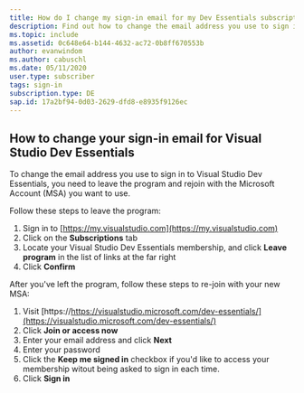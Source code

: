 ```yaml
---
title: How do I change my sign-in email for my Dev Essentials subscription?
description: Find out how to change the email address you use to sign in to your Visual Studio Dev Essentials membership
ms.topic: include
ms.assetid: 0c648e64-b144-4632-ac72-0b8ff670553b
author: evanwindom
ms.author: cabuschl
ms.date: 05/11/2020
user.type: subscriber
tags: sign-in
subscription.type: DE
sap.id: 17a2bf94-0d03-2629-dfd8-e8935f9126ec
---
```


## How to change your sign-in email for Visual Studio Dev Essentials

To change the email address you use to sign in to Visual Studio Dev Essentials, you need to leave the program and rejoin with the Microsoft Account (MSA) you want to use. 

Follow these steps to leave the program:
1. Sign in to [https://my.visualstudio.com](https://my.visualstudio.com)
0. Click on the **Subscriptions** tab
0. Locate your Visual Studio Dev Essentials membership, and click **Leave program** in the list of links at the far right
0. Click **Confirm**

After you've left the program, follow these steps to re-join with your new MSA:
1. Visit [https://https://visualstudio.microsoft.com/dev-essentials/](https://visualstudio.microsoft.com/dev-essentials/)
0. Click **Join or access now**
0. Enter your email address and click **Next**
0. Enter your password
0. Click the **Keep me signed in** checkbox if you'd like to access your membership witout being asked to sign in each time. 
0. Click **Sign in**
